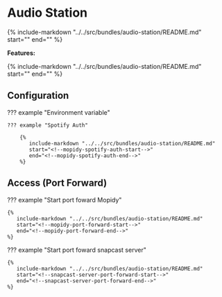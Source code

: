 # Audio Station

{%
   include-markdown "../../src/bundles/audio-station/README.md"
   start="<!--description-start-->"
   end="<!--description-end-->"
%}

**Features:**

{%
   include-markdown "../../src/bundles/audio-station/README.md"
   start="<!--service-set-start-->"
   end="<!--service-set-end-->"
%}

## Configuration

??? example "Environment variable"

    ??? example "Spotify Auth"

        {%
           include-markdown "../../src/bundles/audio-station/README.md"
           start="<!--mopidy-spotify-auth-start-->"
           end="<!--mopidy-spotify-auth-end-->"
        %}

## Access (Port Forward)


??? example "Start port foward Mopidy"

    {%
       include-markdown "../../src/bundles/audio-station/README.md"
       start="<!--mopidy-port-forward-start-->"
       end="<!--mopidy-port-forward-end-->"
    %}  


??? example "Start port foward snapcast server"

    {%
       include-markdown "../../src/bundles/audio-station/README.md"
       start="<!--snapcast-server-port-forward-start-->"
       end="<!--snapcast-server-port-forward-end-->"
    %}
